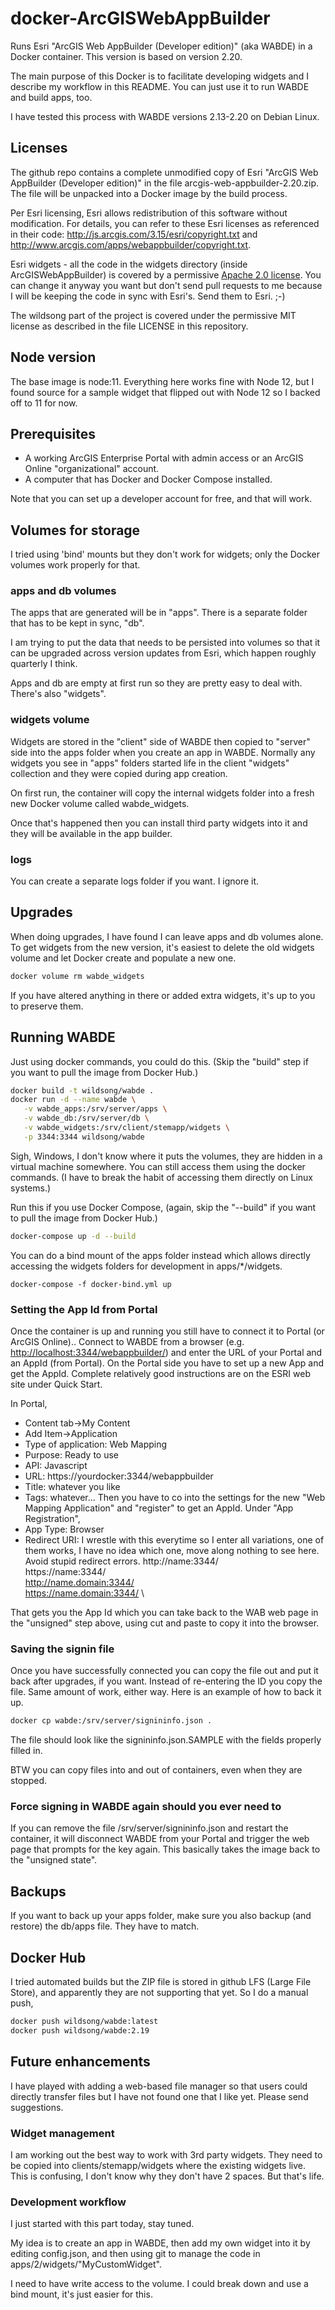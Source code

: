 # docker-ArcGISWebAppBuilder

Runs Esri "ArcGIS Web AppBuilder (Developer edition)" (aka WABDE) in a Docker container.
This version is based on version 2.20.

The main purpose of this Docker is to facilitate developing widgets and I describe my
workflow in this README. You can just use it to run WABDE and build apps, too.

I have tested this process with WABDE versions 2.13-2.20 on Debian Linux.


## Licenses

The github repo contains a complete unmodified copy of Esri "ArcGIS
Web AppBuilder (Developer edition)" in the file
arcgis-web-appbuilder-2.20.zip. The file will be unpacked into a
Docker image by the build process.

Per Esri licensing, Esri allows redistribution of this software
without modification.  For details, you can refer to these Esri
licenses as referenced in their code:
<http://js.arcgis.com/3.15/esri/copyright.txt> and
<http://www.arcgis.com/apps/webappbuilder/copyright.txt>.

Esri widgets - all the code in the widgets directory (inside
ArcGISWebAppBuilder) is covered by a permissive [Apache 2.0
license](http://www.apache.org/licenses/LICENSE-2.0).  You can change
it anyway you want but don't send pull requests to me because I will
be keeping the code in sync with Esri's. Send them to Esri. ;-)

The wildsong part of the project is covered under the permissive MIT
license as described in the file LICENSE in this repository.

## Node version

The base image is node:11. Everything here works fine with Node 12,
but I found source for a sample widget that flipped out with Node 12
so I backed off to 11 for now.

## Prerequisites 

* A working ArcGIS Enterprise Portal with admin access or an ArcGIS Online "organizational" account.
* A computer that has Docker and Docker Compose installed.

Note that you can set up a developer account for free, and that will work.

## Volumes for storage

I tried using 'bind' mounts but they don't work for widgets; 
only the Docker volumes work properly for that.

### apps and db volumes

The apps that are generated will be in "apps". There is a separate
folder that has to be kept in sync, "db".

I am trying to put the data that needs to be persisted into volumes
so that it can be upgraded across version updates from Esri, which happen
roughly quarterly I think.

Apps and db are empty at first run so they are pretty easy to deal with.
There's also "widgets".

### widgets volume

Widgets are stored in the "client" side of WABDE then copied to
"server" side into the apps folder when you create an app in WABDE.
Normally any widgets you see in "apps" folders started life in the
client "widgets" collection and they were copied during app creation.

On first run, the container will copy the internal widgets folder
into a fresh new Docker volume called wabde_widgets.

Once that's happened then you can install third party widgets into it
and they will be available in the app builder.

### logs 

You can create a separate logs folder if you want. I ignore it.

## Upgrades

When doing upgrades, I have found I can leave apps and db volumes
alone. To get widgets from the new version, it's easiest to delete the
old widgets volume and let Docker create and populate a new one.

```bash
docker volume rm wabde_widgets
```

If you have altered anything in there or added extra widgets, it's
up to you to preserve them.

## Running WABDE

Just using docker commands, you could do this. (Skip the "build" step
if you want to pull the image from Docker Hub.)

```bash
docker build -t wildsong/wabde .
docker run -d --name wabde \
   -v wabde_apps:/srv/server/apps \
   -v wabde_db:/srv/server/db \
   -v wabde_widgets:/srv/client/stemapp/widgets \
   -p 3344:3344 wildsong/wabde
```

Sigh, Windows, I don't know where it puts the volumes,
they are hidden in a virtual machine somewhere. You can still access them
using the docker commands. (I have to break the habit of
accessing them directly on Linux systems.)

Run this if you use Docker Compose,
(again, skip the "--build" if you want to pull the image from Docker Hub.)

```bash
docker-compose up -d --build
```

You can do a bind mount of the apps folder instead which allows
directly accessing the widgets folders for development in apps/*/widgets.

```
docker-compose -f docker-bind.yml up 
```



### Setting the App Id from Portal

Once the container is up and running you still have to connect it to Portal (or ArcGIS Online)..
Connect to WABDE from a browser (e.g. <http://localhost:3344/webappbuilder/>) and
enter the URL of your Portal and an AppId (from Portal). On the Portal
side you have to set up a new App and get the AppId. Complete
relatively good instructions are on the ESRI web site under Quick Start.

In Portal,

* Content tab->My Content
* Add Item->Application
* Type of application: Web Mapping
* Purpose: Ready to use
* API: Javascript
* URL: https://yourdocker:3344/webappbuilder
* Title: whatever you like
* Tags: whatever...
Then you have to co into the settings for the new "Web Mapping Application"
and "register" to get an AppId. Under "App Registration",
* App Type: Browser
* Redirect URI: I wrestle with this everytime so I enter all variations, one of them works,
I have no idea which one, move along nothing to see here. Avoid stupid redirect errors.
http://name:3344/ \
https://name:3344/ \
http://name.domain:3344/ \
https://name.domain:3344/ \

That gets you the App Id which you can take back to the WAB web page in the "unsigned" step above,
using cut and paste to copy it into the browser.

### Saving the signin file

Once you have successfully connected you can copy the file out and put it back
after upgrades, if you want. Instead of re-entering the ID you copy the file.
Same amount of work, either way. Here is an example of how to back it up.

```bash
docker cp wabde:/srv/server/signininfo.json .
```

The file should look like the signininfo.json.SAMPLE with the fields properly filled in.

BTW you can copy files into and out of containers, even when they are stopped.

### Force signing in WABDE again should you ever need to

If you can remove the file /srv/server/signininfo.json
and restart the container, it will disconnect WABDE from your Portal
and trigger the web page that prompts for the key again. This
basically takes the image back to the "unsigned state".

## Backups

If you want to back up your apps folder, make sure you also backup (and restore) the db/apps file. They
have to match.

## Docker Hub

I tried automated builds but the ZIP file is stored in github LFS (Large File Store),
and apparently they are not supporting that yet. So I do a manual push,

```bash
docker push wildsong/wabde:latest
docker push wildsong/wabde:2.19
```

## Future enhancements 

I have played with adding a web-based file manager so that users could directly
transfer files but I have not found one that I like yet. Please send suggestions.

### Widget management

I am working out the best way to work with 3rd party widgets. They
need to be copied into clients/stemapp/widgets where the existing
widgets live. This is confusing, I don't know why they don't have 2
spaces. But that's life.

### Development workflow

I just started with this part today, stay tuned.

My idea is to create an app in WABDE,
then add my own widget into it by editing config.json,
and then using git to manage the code in apps/2/widgets/"MyCustomWidget".

I need to have write access to the volume.
I could break down and use a bind mount, it's just easier for this.


